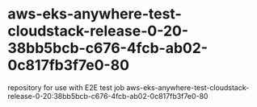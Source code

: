 # aws-eks-anywhere-test-cloudstack-release-0-20-38bb5bcb-c676-4fcb-ab02-0c817fb3f7e0-80
repository for use with E2E test job aws-eks-anywhere-test-cloudstack-release-0-20:38bb5bcb-c676-4fcb-ab02-0c817fb3f7e0-80
